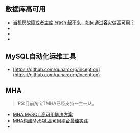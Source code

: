## 数据库高可用
- [当机房故障或者主库 crash 起不来，如何通过容灾做高可用？](https://mp.weixin.qq.com/s?__biz=MzIxMzEzMjM5NQ==&mid=2651033482&idx=2&sn=efde74823569612f845ff190d7912a44)
- []()
- []()
- []()

## MySQL自动化运维工具
- [https://github.com/qunarcorp/inception](https://github.com/qunarcorp/inception)

## MHA
> PS:目前淘宝TMHA已经支持一主一从。
- [MHA MySQL 高可用解决方案](https://www.oschina.net/p/mha?hmsr=aladdin1e1)
- [MHA构建MySQL高可用平台最佳实践](https://www.jianshu.com/p/6173dae5ed7a)
- []()
